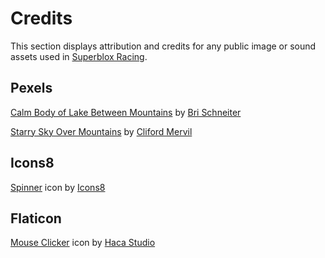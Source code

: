 # Credits
This section displays attribution and credits for any public image or sound assets used in [Superblox Racing](https://www.roblox.com/games/4829567438/).

## Pexels

[Calm Body of Lake Between Mountains](https://www.pexels.com/photo/calm-body-of-lake-between-mountains-346529/) by [Bri Schneiter](https://www.pexels.com/@bri-schneiter-28802/)

[Starry Sky Over Mountains](https://www.pexels.com/photo/starry-sky-over-mountains-2469122/) by [Cliford Mervil](https://www.pexels.com/@cliford-mervil-988071/)

## Icons8

[Spinner](https://icons8.com/icon/yi4Wa8EFkMvI/spinner) icon by [Icons8](https://icons8.com)

## Flaticon

[Mouse Clicker](https://www.flaticon.com/free-icon/mouse-clicker_9679992) icon by [Haca Studio](https://www.flaticon.com/authors/haca-studio)